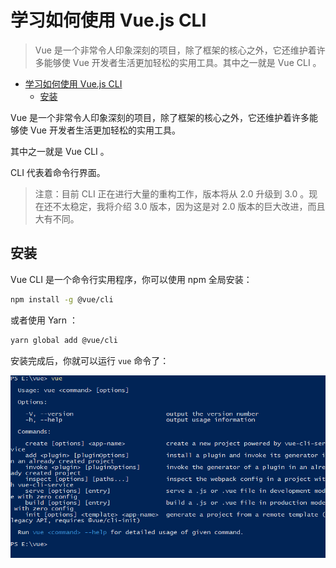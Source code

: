 # 学习如何使用 Vue.js CLI

> Vue 是一个非常令人印象深刻的项目，除了框架的核心之外，它还维护着许多能够使 Vue 开发者生活更加轻松的实用工具。其中之一就是 Vue CLI 。

<!-- TOC -->

- [学习如何使用 Vue.js CLI](#学习如何使用-vuejs-cli)
  - [安装](#安装)

<!-- /TOC -->

Vue 是一个非常令人印象深刻的项目，除了框架的核心之外，它还维护着许多能够使 Vue 开发者生活更加轻松的实用工具。

其中之一就是 Vue CLI 。

CLI 代表着命令行界面。

> 注意：目前 CLI 正在进行大量的重构工作，版本将从 2.0 升级到 3.0 。现在还不太稳定，我将介绍 3.0 版本，因为这是对 2.0 版本的巨大改进，而且大有不同。

## 安装

Vue CLI 是一个命令行实用程序，你可以使用 npm 全局安装：

```sh
npm install -g @vue/cli
```

或者使用 Yarn ：

```sh
yarn global add @vue/cli
```

安装完成后，你就可以运行 `vue` 命令了：

![vue](https://raw.githubusercontent.com/coderfe/100-days-of-translate/master/vue-cli/1.png)
